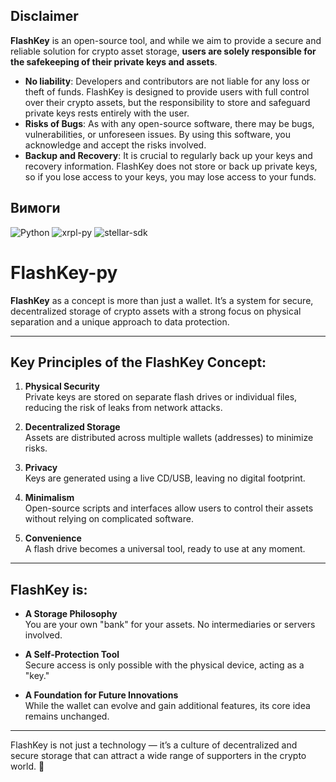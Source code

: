 ## Disclaimer

**FlashKey** is an open-source tool, and while we aim to provide a secure and reliable solution for crypto asset storage, **users are solely responsible for the safekeeping of their private keys and assets**.

- **No liability**: Developers and contributors are not liable for any loss or theft of funds. FlashKey is designed to provide users with full control over their crypto assets, but the responsibility to store and safeguard private keys rests entirely with the user.
- **Risks of Bugs**: As with any open-source software, there may be bugs, vulnerabilities, or unforeseen issues. By using this software, you acknowledge and accept the risks involved.
- **Backup and Recovery**: It is crucial to regularly back up your keys and recovery information. FlashKey does not store or back up private keys, so if you lose access to your keys, you may lose access to your funds.

## Вимоги

![Python](https://img.shields.io/badge/Python-3.8%2B-blue?logo=python)
![xrpl-py](https://img.shields.io/badge/xrpl--py-latest-blue?logo=python)
![stellar-sdk](https://img.shields.io/badge/stellar--sdk-latest-blue?logo=python)


# FlashKey-py

**FlashKey** as a concept is more than just a wallet. It’s a system for secure, decentralized storage of crypto assets with a strong focus on physical separation and a unique approach to data protection.

---

## Key Principles of the FlashKey Concept:

1. **Physical Security**  
   Private keys are stored on separate flash drives or individual files, reducing the risk of leaks from network attacks.

2. **Decentralized Storage**  
   Assets are distributed across multiple wallets (addresses) to minimize risks.

3. **Privacy**  
   Keys are generated using a live CD/USB, leaving no digital footprint.

4. **Minimalism**  
   Open-source scripts and interfaces allow users to control their assets without relying on complicated software.

5. **Convenience**  
   A flash drive becomes a universal tool, ready to use at any moment.

---

## FlashKey is:

- **A Storage Philosophy**  
  You are your own "bank" for your assets. No intermediaries or servers involved.

- **A Self-Protection Tool**  
  Secure access is only possible with the physical device, acting as a "key."

- **A Foundation for Future Innovations**  
  While the wallet can evolve and gain additional features, its core idea remains unchanged.

---

FlashKey is not just a technology — it’s a culture of decentralized and secure storage that can attract a wide range of supporters in the crypto world. 🌟
